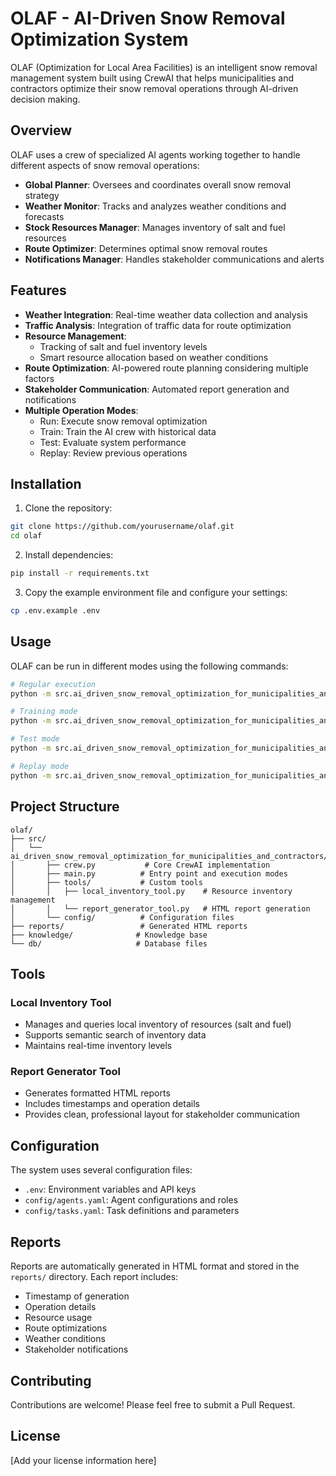 # OLAF - AI-Driven Snow Removal Optimization System

OLAF (Optimization for Local Area Facilities) is an intelligent snow removal management system built using CrewAI that helps municipalities and contractors optimize their snow removal operations through AI-driven decision making.

## Overview

OLAF uses a crew of specialized AI agents working together to handle different aspects of snow removal operations:

- **Global Planner**: Oversees and coordinates overall snow removal strategy
- **Weather Monitor**: Tracks and analyzes weather conditions and forecasts
- **Stock Resources Manager**: Manages inventory of salt and fuel resources
- **Route Optimizer**: Determines optimal snow removal routes
- **Notifications Manager**: Handles stakeholder communications and alerts

## Features

- **Weather Integration**: Real-time weather data collection and analysis
- **Traffic Analysis**: Integration of traffic data for route optimization
- **Resource Management**: 
  - Tracking of salt and fuel inventory levels
  - Smart resource allocation based on weather conditions
- **Route Optimization**: AI-powered route planning considering multiple factors
- **Stakeholder Communication**: Automated report generation and notifications
- **Multiple Operation Modes**:
  - Run: Execute snow removal optimization
  - Train: Train the AI crew with historical data
  - Test: Evaluate system performance
  - Replay: Review previous operations

## Installation

1. Clone the repository:
```bash
git clone https://github.com/yourusername/olaf.git
cd olaf
```

2. Install dependencies:
```bash
pip install -r requirements.txt
```

3. Copy the example environment file and configure your settings:
```bash
cp .env.example .env
```

## Usage

OLAF can be run in different modes using the following commands:

```bash
# Regular execution
python -m src.ai_driven_snow_removal_optimization_for_municipalities_and_contractors.main run

# Training mode
python -m src.ai_driven_snow_removal_optimization_for_municipalities_and_contractors.main train <iterations> <filename>

# Test mode
python -m src.ai_driven_snow_removal_optimization_for_municipalities_and_contractors.main test <iterations> <model_name>

# Replay mode
python -m src.ai_driven_snow_removal_optimization_for_municipalities_and_contractors.main replay <task_id>
```

## Project Structure

```
olaf/
├── src/
│   └── ai_driven_snow_removal_optimization_for_municipalities_and_contractors/
│       ├── crew.py           # Core CrewAI implementation
│       ├── main.py          # Entry point and execution modes
│       ├── tools/           # Custom tools
│       │   ├── local_inventory_tool.py    # Resource inventory management
│       │   └── report_generator_tool.py   # HTML report generation
│       └── config/          # Configuration files
├── reports/                 # Generated HTML reports
├── knowledge/              # Knowledge base
└── db/                     # Database files
```

## Tools

### Local Inventory Tool
- Manages and queries local inventory of resources (salt and fuel)
- Supports semantic search of inventory data
- Maintains real-time inventory levels

### Report Generator Tool
- Generates formatted HTML reports
- Includes timestamps and operation details
- Provides clean, professional layout for stakeholder communication

## Configuration

The system uses several configuration files:

- `.env`: Environment variables and API keys
- `config/agents.yaml`: Agent configurations and roles
- `config/tasks.yaml`: Task definitions and parameters

## Reports

Reports are automatically generated in HTML format and stored in the `reports/` directory. Each report includes:
- Timestamp of generation
- Operation details
- Resource usage
- Route optimizations
- Weather conditions
- Stakeholder notifications

## Contributing

Contributions are welcome! Please feel free to submit a Pull Request.

## License

[Add your license information here]
